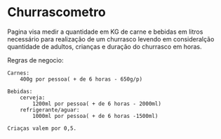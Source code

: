 # Churrascometro
Pagina visa medir a quantidade em KG de carne e bebidas em litros necessário para realização de um churrasco levendo em consideralção quantidade de adultos, crianças e duração do churrasco em horas.

 
 Regras de negocio:
    
    Carnes:
        400g por pessoa( + de 6 horas - 650g/p)
    
    Bebidas:
        cerveja:
            1200ml por pessoa( + de 6 horas - 2000ml)
        refrigerante/aguar:
            1000ml por pessoa( + de 6 horas -1500ml)

    Criaças valem por 0,5.

